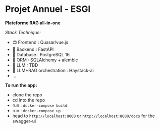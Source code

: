# Projet Annuel - ESGI 
**Plateforme RAG all-in-one**

*Stack Technique:* 
  - 📺 Frontend : Quasar/vue.js
  - 🔌 Backend : FastAPI
  - 🏬 Database : PostgreSQL 16
  - 🧰 ORM : SQLAlchemy + alembic 
  - 🧠 LLM : TBD 
  - 🔌 LLM+RAG orchestration : Haystack-ai
  - ...


**To run the app:** 
  -  clone the repo
  -  cd into the repo
  - run : `docker-compose build`
  -  run : `docker-compose up`
  -  head to `http://localhost:8000` or `http://localhost:8000/docs` for the swagger-ui
